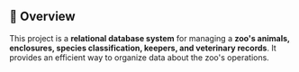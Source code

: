 ## 📌 Overview
This project is a **relational database system** for managing a **zoo's animals, enclosures, species classification, keepers, and veterinary records**. It provides an efficient way to organize data about the zoo's operations.
